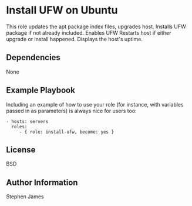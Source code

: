 Install UFW on Ubuntu
=========

This role updates the apt package index files, upgrades host.
Installs UFW package if not already included.
Enables UFW
Restarts host if either upgrade or install happened.
Displays the host's uptime.

Dependencies
------------

None

Example Playbook
----------------

Including an example of how to use your role (for instance, with variables passed in as parameters) is always nice for users too:

    - hosts: servers
      roles:
         - { role: install-ufw, become: yes }

License
-------

BSD

Author Information
------------------

Stephen James
